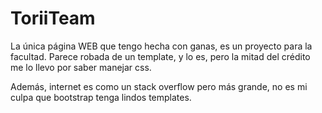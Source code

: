 # ToriiTeam

La única página WEB que tengo hecha con ganas, es un proyecto para la facultad. Parece robada de un template, y lo es, pero la mitad del crédito me lo llevo por saber manejar css.

Además, internet es como un stack overflow pero más grande, no es mi culpa que bootstrap tenga lindos templates.

